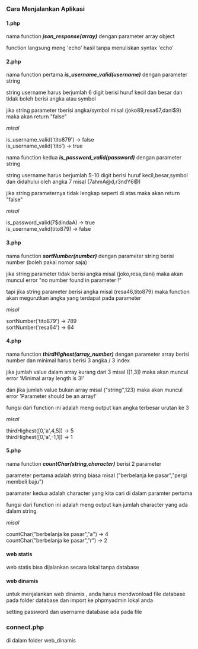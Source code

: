 <h3>Cara Menjalankan Aplikasi</h3>

<h4>1.php</h4>

nama function <b><i>json_response(array)</b></i> dengan parameter array object

function langsung meng 'echo' hasil tanpa menuliskan syntax 'echo'

<h4>2.php</h4>

nama function pertama <b><i>is_username_valid(username)</i></b> dengan parameter string

string username harus berjumlah 6 digit berisi huruf kecil dan besar dan tidak boleh berisi angka atau symbol

jika string parameter tberisi angka/symbol misal (joko89,resa67,dani$9) maka akan return "false"

<i>misal</i>

is_username_valid('tito879') -> false <br>
is_username_valid('tito') -> true

nama function kedua <b><i>is_password_valid(password)</b></i> dengan parameter string 

string username harus berjumlah 5-10 digit berisi huruf kecil,besar,symbol dan didahului oleh angka 7 misal (7ahmA@d,r3ndY6@)

jika string parameternya tidak lengkap seperti di atas maka akan return "false"

<i>misal</i>

is_password_valid(7$dindaA) -> true <br>
is_username_valid(tito879) -> false


<h4>3.php</h4>
 
nama function <b><i>sortNumber(number)</i></b> dengan parameter string berisi number (boleh pakai nomor saja)

jika string parameter tidak berisi angka misal (joko,resa,dani) maka akan muncul error "no number found in parameter !"

tapi jika string parameter berisi angka misal (resa46,tito879) maka function akan megurutkan angka yang terdapat pada parameter

<i>misal</i>

sortNumber('tito879') -> 789 <br>
sortNumber('resa64') -> 64


<h4>4.php</h4>
 
nama function <b><i>thirdHighest(array_number)</i></b> dengan parameter array berisi number dan minimal harus berisi 3 angka / 3 index

jika jumlah value dalam array kurang dari 3 misal ([1,3]) maka akan muncul error 'Minimal array length is 3!'

dan jika jumlah value bukan array misal ("string",123) maka akan muncul error 'Parameter should be an array!'

fungsi dari function ini adalah meng output kan angka terbesar urutan ke 3

<i>misal</i>

thirdHighest([0,'a',4,5]) -> 5 <br>
thirdHighest([0,'a',-1,1]) -> 1


<h4>5.php</h4>

nama function <b><i>countChar(string,character)</i></b> berisi 2 parameter 

parameter pertama adalah string biasa misal ("berbelanja ke pasar","pergi membeli baju")

paramater kedua adalah character yang kita cari di dalam paramter pertama

fungsi dari function ini adalah meng output kan jumlah character yang ada dalam string

<i>misal</i>

countChar("berbelanja ke pasar","a") -> 4 <br>
countChar("berbelanja ke pasar","r") -> 2


<h4>web statis</h4>

web statis bisa dijalankan secara lokal tanpa database

<h4>web dinamis</h4>

untuk menjalankan web dinamis , anda harus mendwonload file database pada folder database dan import ke phpmyadmin lokal anda

setting password dan username database ada pada file <h3>connect.php</h3> di dalam folder web_dinamis


